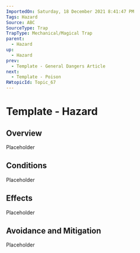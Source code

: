 ```yaml
---
ImportedOn: Saturday, 18 December 2021 8:41:47 PM
Tags: Hazard
Source: ABC
SourceType: Trap
TrapType: Mechanical/Magical Trap
parent:
  - Hazard
up:
  - Hazard
prev:
  - Template - General Dangers Article
next:
  - Template - Poison
RWtopicId: Topic_67
---
```

# Template - Hazard
## Overview
Placeholder

## Conditions
Placeholder

## Effects
Placeholder

## Avoidance and Mitigation
Placeholder

